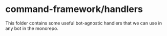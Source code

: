 # command-framework/handlers

This folder contains some useful bot-agnostic handlers that we can use in any bot in the monorepo.
